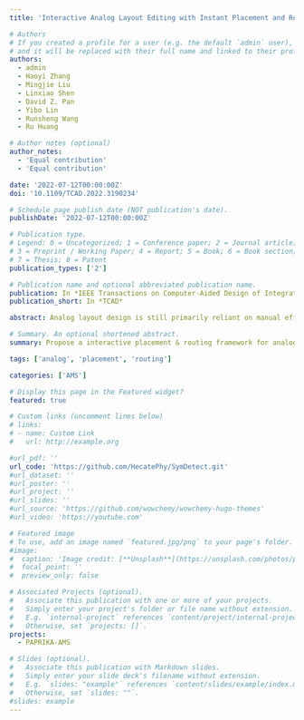```yaml
---
title: 'Interactive Analog Layout Editing with Instant Placement and Routing Legalization'

# Authors
# If you created a profile for a user (e.g. the default `admin` user), write the username (folder name) here
# and it will be replaced with their full name and linked to their profile.
authors:
  - admin
  - Haoyi Zhang
  - Mingjie Liu
  - Linxiao Shen
  - David Z. Pan
  - Yibo Lin
  - Runsheng Wang
  - Ru Huang

# Author notes (optional)
author_notes:
  - 'Equal contribution'
  - 'Equal contribution'

date: '2022-07-12T00:00:00Z'
doi: '10.1109/TCAD.2022.3190234'

# Schedule page publish date (NOT publication's date).
publishDate: '2022-07-12T00:00:00Z'

# Publication type.
# Legend: 0 = Uncategorized; 1 = Conference paper; 2 = Journal article;
# 3 = Preprint / Working Paper; 4 = Report; 5 = Book; 6 = Book section;
# 7 = Thesis; 8 = Patent
publication_types: ['2']

# Publication name and optional abbreviated publication name.
publication: In *IEEE Transactions on Computer-Aided Design of Integrated Circuits and Systems*
publication_short: In *TCAD*

abstract: Analog layout design is still primarily reliant on manual efforts. Current fully automated workflows are unable to meet the expectations for flexible customization and are incompatible with existing manual workflows. For both performance and productivity, interactive layout editing has the ability to bridge the gap between manual and automated flows. We present an interactive layout editing system in this study that includes well-defined commands for both placement and routing customization. This is a pioneering work that provides a holistic study on the interactive design methodology for analog layouts and its capability of speeding up design closure. Our framework comes up with instant placement legalization and routing adjustment mechanism for rapid layout update and modification. The framework is capable of handling realtime user interaction and improving the performance of fully automated layout generators verified by post-layout simulation on real-world analog designs. Experimental results demonstrate the performance enhancement on real-world analog designs with only a few editing commands. As examples, on the low-dropout regulator, our framework can reduce the overshot down and up voltage to nearly 1/3 of layout generated by automation tool with two editing commands, and on the operational transconductance amplifier, it achieves 33.5% better common mode rejection ratio with only one command.

# Summary. An optional shortened abstract.
summary: Propose a interactive placement & routing framework for analog.

tags: ['analog', 'placement', 'routing']

categories: ['AMS']

# Display this page in the Featured widget?
featured: true

# Custom links (uncomment lines below)
# links:
# - name: Custom Link
#   url: http://example.org

#url_pdf: ''
url_code: 'https://github.com/HecatePhy/SymDetect.git'
#url_dataset: ''
#url_poster: ''
#url_project: ''
#url_slides: ''
#url_source: 'https://github.com/wowchemy/wowchemy-hugo-themes'
#url_video: 'https://youtube.com'

# Featured image
# To use, add an image named `featured.jpg/png` to your page's folder.
#image:
#  caption: 'Image credit: [**Unsplash**](https://unsplash.com/photos/pLCdAaMFLTE)'
#  focal_point: ''
#  preview_only: false

# Associated Projects (optional).
#   Associate this publication with one or more of your projects.
#   Simply enter your project's folder or file name without extension.
#   E.g. `internal-project` references `content/project/internal-project/index.md`.
#   Otherwise, set `projects: []`.
projects:
  - PAPRIKA-AMS

# Slides (optional).
#   Associate this publication with Markdown slides.
#   Simply enter your slide deck's filename without extension.
#   E.g. `slides: "example"` references `content/slides/example/index.md`.
#   Otherwise, set `slides: ""`.
#slides: example
---
```

